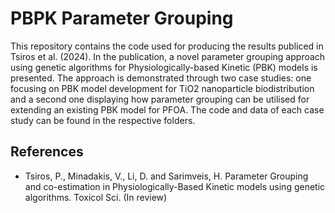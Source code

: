 # PBPK Parameter Grouping
This repository contains the code used for producing the results publiced in Tsiros et al. (2024). In the publication, a novel parameter grouping approach using genetic algorithms for Physiologically-based Kinetic (PBK) models is presented. The approach is demonstrated through two case studies: one focusing on PBK model development for TiO2 nanoparticle biodistribution and a second one displaying how parameter grouping can be utilised for extending an existing PBK model for PFOA. The code and data of each case study can be found in the respective folders.

## References
- Tsiros, P., Minadakis, V., Li, D. and Sarimveis, H. Parameter Grouping and co-estimation in Physiologically-Based Kinetic models using genetic algorithms. Toxicol Sci. (In review)
